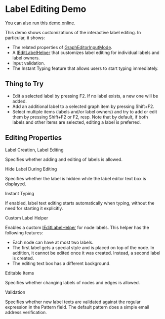 <!--
 //////////////////////////////////////////////////////////////////////////////
 // @license
 // This demo file is part of yFiles for HTML 2.3.0.3.
 // Use is subject to license terms.
 //
 // Copyright (c) 2000-2020 by yWorks GmbH, Vor dem Kreuzberg 28,
 // 72070 Tuebingen, Germany. All rights reserved.
 //
 //////////////////////////////////////////////////////////////////////////////
-->
# Label Editing Demo

[You can also run this demo online](https://live.yworks.com/demos/input/labelediting/index.html).

This demo shows customizations of the interactive label editing. In particular, it shows:

- The related properties of [GraphEditorInputMode](https://docs.yworks.com/yfileshtml/#/api/GraphEditorInputMode).
- A [IEditLabelHelper](https://docs.yworks.com/yfileshtml/#/api/IEditLabelHelper) that customizes label editing for individual labels and label owners.
- Input validation.
- The Instant Typing feature that allows users to start typing immediately.

## Thing to Try

- Edit a selected label by pressing F2. If no label exists, a new one will be added.
- Add an additional label to a selected graph item by pressing Shift+F2.
- Select multiple items (labels and/or label owners) and try to add or edit them by pressing Shift+F2 or F2, resp. Note that by default, if both labels and other items are selected, editing a label is preferred.

## Editing Properties

Label Creation, Label Editing

Specifies whether adding and editing of labels is allowed.

Hide Label During Editing

Specifies whether the label is hidden while the label editor text box is displayed.

Instant Typing

If enabled, label text editing starts automatically when typing, without the need for starting it explicitly.

Custom Label Helper

Enables a custom [IEditLabelHelper](https://docs.yworks.com/yfileshtml/#/api/IEditLabelHelper) for node labels. This helper has the following features:

- Each node can have at most two labels.
- The first label gets a special style and is placed on top of the node. In addition, it cannot be edited once it was created. Instead, a second label is created.
- The editing text box has a different background.

Editable Items

Specifies whether changing labels of nodes and edges is allowed.

Validation

Specifies whether new label texts are validated against the regular expression in the Pattern field. The default pattern does a simple email address verification.
